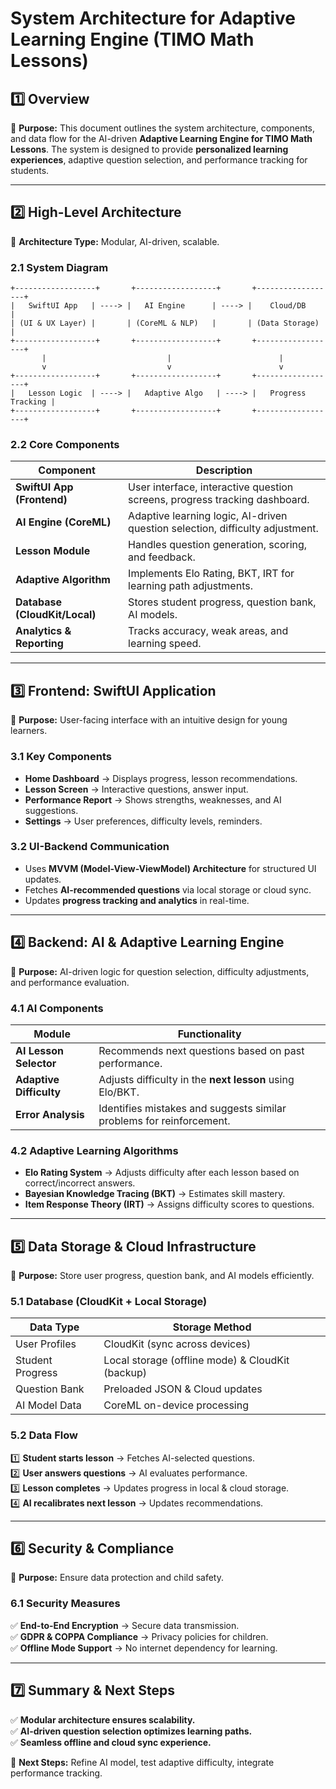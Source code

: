 # **System Architecture for Adaptive Learning Engine (TIMO Math Lessons)**

## **1️⃣ Overview**
📌 **Purpose:** This document outlines the system architecture, components, and data flow for the AI-driven **Adaptive Learning Engine for TIMO Math Lessons**. The system is designed to provide **personalized learning experiences**, adaptive question selection, and performance tracking for students.

---

## **2️⃣ High-Level Architecture**
📌 **Architecture Type:** Modular, AI-driven, scalable.

### **2.1 System Diagram**
```
+------------------+       +------------------+       +------------------+
|   SwiftUI App   | ----> |   AI Engine      | ----> |    Cloud/DB      |
| (UI & UX Layer) |       | (CoreML & NLP)   |       | (Data Storage)   |
+------------------+       +------------------+       +------------------+
       |                           |                        |
       v                           v                        v
+------------------+       +------------------+       +------------------+
|   Lesson Logic  | ----> |   Adaptive Algo   | ----> |   Progress Tracking |
+------------------+       +------------------+       +------------------+
```

### **2.2 Core Components**
| **Component**            | **Description** |
|--------------------------|----------------|
| **SwiftUI App (Frontend)** | User interface, interactive question screens, progress tracking dashboard. |
| **AI Engine (CoreML)**     | Adaptive learning logic, AI-driven question selection, difficulty adjustment. |
| **Lesson Module**         | Handles question generation, scoring, and feedback. |
| **Adaptive Algorithm**    | Implements Elo Rating, BKT, IRT for learning path adjustments. |
| **Database (CloudKit/Local)** | Stores student progress, question bank, AI models. |
| **Analytics & Reporting**  | Tracks accuracy, weak areas, and learning speed. |

---

## **3️⃣ Frontend: SwiftUI Application**
📌 **Purpose:** User-facing interface with an intuitive design for young learners.

### **3.1 Key Components**
- **Home Dashboard** → Displays progress, lesson recommendations.
- **Lesson Screen** → Interactive questions, answer input.
- **Performance Report** → Shows strengths, weaknesses, and AI suggestions.
- **Settings** → User preferences, difficulty levels, reminders.

### **3.2 UI-Backend Communication**
- Uses **MVVM (Model-View-ViewModel) Architecture** for structured UI updates.
- Fetches **AI-recommended questions** via local storage or cloud sync.
- Updates **progress tracking and analytics** in real-time.

---

## **4️⃣ Backend: AI & Adaptive Learning Engine**
📌 **Purpose:** AI-driven logic for question selection, difficulty adjustments, and performance evaluation.

### **4.1 AI Components**
| **Module** | **Functionality** |
|-----------|----------------|
| **AI Lesson Selector** | Recommends next questions based on past performance. |
| **Adaptive Difficulty** | Adjusts difficulty in the **next lesson** using Elo/BKT. |
| **Error Analysis** | Identifies mistakes and suggests similar problems for reinforcement. |

### **4.2 Adaptive Learning Algorithms**
- **Elo Rating System** → Adjusts difficulty after each lesson based on correct/incorrect answers.
- **Bayesian Knowledge Tracing (BKT)** → Estimates skill mastery.
- **Item Response Theory (IRT)** → Assigns difficulty scores to questions.

---

## **5️⃣ Data Storage & Cloud Infrastructure**
📌 **Purpose:** Store user progress, question bank, and AI models efficiently.

### **5.1 Database (CloudKit + Local Storage)**
| **Data Type** | **Storage Method** |
|-------------|----------------|
| User Profiles | CloudKit (sync across devices) |
| Student Progress | Local storage (offline mode) & CloudKit (backup) |
| Question Bank | Preloaded JSON & Cloud updates |
| AI Model Data | CoreML on-device processing |

### **5.2 Data Flow**
1️⃣ **Student starts lesson** → Fetches AI-selected questions.  
2️⃣ **User answers questions** → AI evaluates performance.  
3️⃣ **Lesson completes** → Updates progress in local & cloud storage.  
4️⃣ **AI recalibrates next lesson** → Updates recommendations.  

---

## **6️⃣ Security & Compliance**
📌 **Purpose:** Ensure data protection and child safety.

### **6.1 Security Measures**
✅ **End-to-End Encryption** → Secure data transmission.  
✅ **GDPR & COPPA Compliance** → Privacy policies for children.  
✅ **Offline Mode Support** → No internet dependency for learning.  

---

## **7️⃣ Summary & Next Steps**
✅ **Modular architecture ensures scalability.**  
✅ **AI-driven question selection optimizes learning paths.**  
✅ **Seamless offline and cloud sync experience.**  

📌 **Next Steps:** Refine AI model, test adaptive difficulty, integrate performance tracking.


